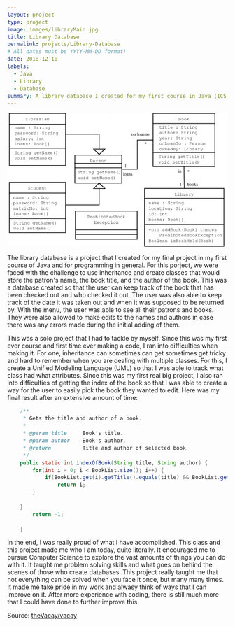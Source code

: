 ```yaml
---
layout: project
type: project
image: images/libraryMain.jpg
title: Library Database
permalink: projects/Library-Database
# All dates must be YYYY-MM-DD format!
date: 2018-12-10
labels:
  - Java
  - Library
  - Database
summary: A library database I created for my first course in Java (ICS 111: Introduction to Java)
---
```


<img class="ui medium right floated rounded image" src="../images/librarySub.png">

The library database is a project that I created for my final project in my first course of Java and for programming in general. For this porject, we were faced with the challenge to use inheritance and create classes that would store the patron's name, the book title, and the author of the book. This was a database created so that the user can keep track of the book that has been checked out and who checked it out. The user was also able to keep track of the date it was taken out and when it was supposed to be returned by. With the menu, the user was able to see all their patrons and books. They were also allowed to make edits to the names and authors in case there was any errors made during the initial adding of them.

This was a solo project that I had to tackle by myself. Since this was my first ever course and first time ever making a code, I ran into difficulties when making it. For one, inheritance can sometimes can get sometimes get tricky and hard to remember when you are dealing with multiple classes. For this, I create a Unified Modeling Language (UML) so that I was able to track what class had what attributes. Since this was my first real big project, I also ran into difficulties of getting the index of the book so that I was able to create a way for the user to easily pick the book they wanted to edit. Here was my final result after an extensive amount of time:
```java
	/**
	 * Gets the title and author of a book.
	 * 
	 * @param title		Book's title.
	 * @param author	Book's author.
	 * @return			Title and author of selected book.
	 */
	public static int indexOfBook(String title, String author) {
		for(int i = 0; i < BookList.size(); i++) {
			if(BookList.get(i).getTitle().equals(title) && BookList.get(i).getAuthor().equals(author)) {
				return i;
		}
		
	}
		return -1;
	
	}
  ```
 
In the end, I was really proud of what I have accomplished. This class and this project made me who I am today, quite literally. It encouraged me to pursue Computer Science to explore the vast amounts of things you can do with it. It taught me problem solving skills and what goes on behind the scenes of those who create databases. This project really taught me that not everything can be solved when you face it once, but many many times. It made me take pride in my work and alwasy think of ways that I can improve on it. After more experience with coding, there is still much more that I could have done to further improve this.
 
Source: <a href="https://github.com/theVacay/vacay"><i class="large github icon"></i>theVacay/vacay</a>
